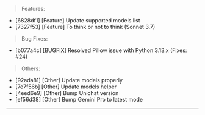 > Features:
- [6828df1] [Feature] Update supported models list
- [7327f53] [Feature] To think or not to think (Sonnet 3.7)

> Bug Fixes:
- [b077a4c] [BUGFIX] Resolved Pillow issue with Python 3.13.x (Fixes: #24)

> Others:
- [92ada81] [Other] Update models properly
- [7e7f56b] [Other] Update models helper
- [4eed6e9] [Other] Bump Unichat version
- [ef56d38] [Other] Bump Gemini Pro to latest mode


---
